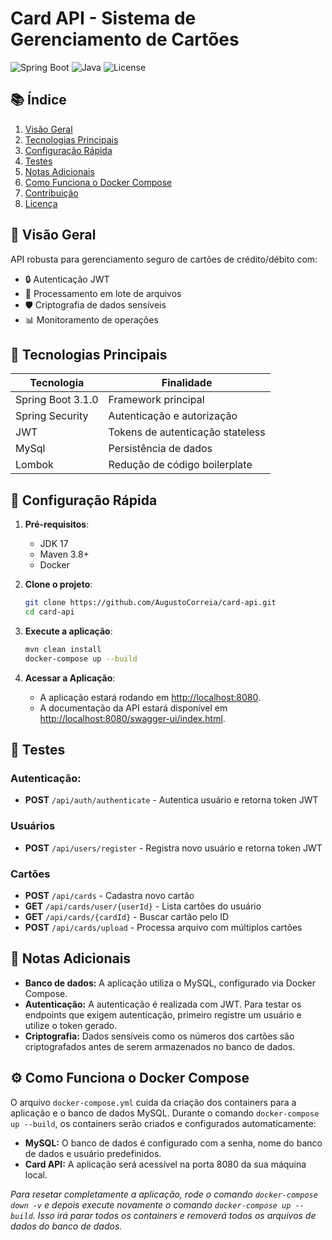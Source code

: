 # Card API - Sistema de Gerenciamento de Cartões

![Spring Boot](https://img.shields.io/badge/Spring_Boot-3.1.0-green.svg)
![Java](https://img.shields.io/badge/Java-17-blue.svg)
![License](https://img.shields.io/badge/License-MIT-yellow.svg)

## 📚 Índice

1. [Visão Geral](#-visão-geral)
2. [Tecnologias Principais](#-tecnologias-principais)
3. [Configuração Rápida](#-configuração-rápida)
4. [Testes](#-testes)
5. [Notas Adicionais](#-notas-adicionais)
6. [Como Funciona o Docker Compose](#️-como-funciona-o-docker-compose)
7. [Contribuição](#-contribuição)
8. [Licença](#-licença)

## 📌 Visão Geral

API robusta para gerenciamento seguro de cartões de crédito/débito com:

- 🔒 Autenticação JWT
- 📁 Processamento em lote de arquivos
- 🛡️ Criptografia de dados sensíveis
- 📊 Monitoramento de operações

## 🚀 Tecnologias Principais

| Tecnologia        | Finalidade                          |
|-------------------|-------------------------------------|
| Spring Boot 3.1.0 | Framework principal                 |
| Spring Security   | Autenticação e autorização          |
| JWT               | Tokens de autenticação stateless    |
| MySql             | Persistência de dados               |
| Lombok            | Redução de código boilerplate       |

## 🔧 Configuração Rápida

1. **Pré-requisitos**:
    - JDK 17
    - Maven 3.8+
    - Docker 

2. **Clone o projeto**:
   ```bash
   git clone https://github.com/AugustoCorreia/card-api.git
   cd card-api
   ```

3. **Execute a aplicação**:
   ```bash
   mvn clean install
   docker-compose up --build
   ```

4. **Acessar a Aplicação**:

   - A aplicação estará rodando em [http://localhost:8080](http://localhost:8080).
   - A documentação da API estará disponível em [http://localhost:8080/swagger-ui/index.html](http://localhost:8080/swagger-ui/index.html).

## 🧪 Testes

### Autenticação:
- **POST** `/api/auth/authenticate` - Autentica usuário e retorna token JWT

### Usuários
- **POST** `/api/users/register` - Registra novo usuário e retorna token JWT

### Cartões
- **POST** `/api/cards` - Cadastra novo cartão
- **GET** `/api/cards/user/{userId}` - Lista cartões do usuário
- **GET** `/api/cards/{cardId}` - Buscar cartão pelo ID 
- **POST** `/api/cards/upload` - Processa arquivo com múltiplos cartões

## 📝 Notas Adicionais
- **Banco de dados:** A aplicação utiliza o MySQL, configurado via Docker Compose.
- **Autenticação:** A autenticação é realizada com JWT. Para testar os endpoints que exigem autenticação, primeiro registre um usuário e utilize o token gerado.
- **Criptografia:** Dados sensíveis como os números dos cartões são criptografados antes de serem armazenados no banco de dados.

## ⚙️ Como Funciona o Docker Compose
O arquivo `docker-compose.yml` cuida da criação dos containers para a aplicação e o banco de dados MySQL. Durante o comando `docker-compose up --build`, os containers serão criados e configurados automaticamente:
- **MySQL:** O banco de dados é configurado com a senha, nome do banco de dados e usuário predefinidos.
- **Card API:** A aplicação será acessível na porta 8080 da sua máquina local.

_Para resetar completamente a aplicação, rode o comando `docker-compose down -v` e depois execute novamente o comando `docker-compose up --build`. Isso irá parar todos os containers e removerá todos os arquivos de dados do banco de dados._
